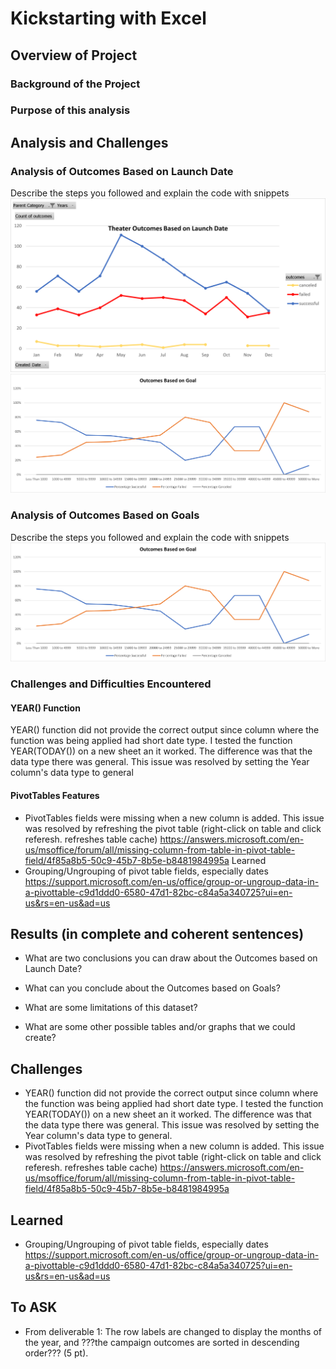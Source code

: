 # Kickstarting with Excel

## Overview of Project
### Background of the Project
### Purpose of this analysis

## Analysis and Challenges

### Analysis of Outcomes Based on Launch Date
Describe the steps you followed and explain the code with snippets
![image1](https://raw.githubusercontent.com/nabuhant/kickstarter-analysis/main/Resources/Theater_Outcomes_vs_Launch.png?token=GHSAT0AAAAAABSKACJ2B45BO5BISPWMSR52YROQ3SQ)
![image3](/Resources/Outcomes_vs_Goals.png)
### Analysis of Outcomes Based on Goals
Describe the steps you followed and explain the code with snippets
![image2](https://raw.githubusercontent.com/nabuhant/kickstarter-analysis/main/Resources/Outcomes_vs_Goals.png?token=GHSAT0AAAAAABSKACJ2Y35M25GI3JMPQ3RYYROQ2KQ)
### Challenges and Difficulties Encountered
#### YEAR() Function
YEAR() function did not provide the correct output since column where the function was being applied had short date type. I tested the function YEAR(TODAY()) on a new sheet an it worked. The difference was that the data type there was general. This issue was resolved by setting the Year column's data type to general
#### PivotTables Features
* PivotTables fields were missing when a new column is added. This issue was resolved by refreshing the pivot table (right-click on table and click referesh. refreshes table cache)
https://answers.microsoft.com/en-us/msoffice/forum/all/missing-column-from-table-in-pivot-table-field/4f85a8b5-50c9-45b7-8b5e-b8481984995a
Learned
* Grouping/Ungrouping of pivot table fields, especially dates
https://support.microsoft.com/en-us/office/group-or-ungroup-data-in-a-pivottable-c9d1ddd0-6580-47d1-82bc-c84a5a340725?ui=en-us&rs=en-us&ad=us

## Results (in complete and coherent sentences)

- What are two conclusions you can draw about the Outcomes based on Launch Date?

- What can you conclude about the Outcomes based on Goals?

- What are some limitations of this dataset?

- What are some other possible tables and/or graphs that we could create?

## Challenges
* YEAR() function did not provide the correct output since column where the function was being applied had short date type. I tested the function YEAR(TODAY()) on a new sheet an it worked. The difference was that the data type there was general. This issue was resolved by setting the Year column's data type to general. 
* PivotTables fields were missing when a new column is added. This issue was resolved by refreshing the pivot table (right-click on table and click referesh. refreshes table cache)
https://answers.microsoft.com/en-us/msoffice/forum/all/missing-column-from-table-in-pivot-table-field/4f85a8b5-50c9-45b7-8b5e-b8481984995a

## Learned
* Grouping/Ungrouping of pivot table fields, especially dates
https://support.microsoft.com/en-us/office/group-or-ungroup-data-in-a-pivottable-c9d1ddd0-6580-47d1-82bc-c84a5a340725?ui=en-us&rs=en-us&ad=us

## To ASK
* From deliverable 1: The row labels are changed to display the months of the year, and ???the campaign outcomes are sorted in descending order??? (5 pt).

